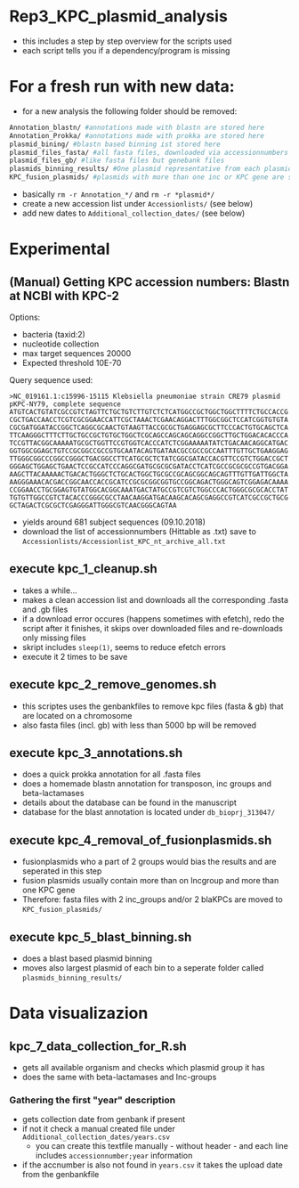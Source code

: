 # Rep3_KPC_plasmid_analysis

* this includes a step by step overview for the scripts used
* each script tells you if a dependency/program is missing

# For a fresh run with new data:
* for a new analysis the following folder should be removed:
```bash
Annotation_blastn/ #annotations made with blastn are stored here
Annotation_Prokka/ #annotations made with prokka are stored here
plasmid_bining/ #blastn based binning ist stored here
plasmid_files_fasta/ #all fasta files, downloaded via accessionnumbers are stored here
plasmid_files_gb/ #like fasta files but genebank files
plasmids_binning_results/ #One plasmid representative from each plasmidgroup is stored here
KPC_fusion_plasmids/ #plasmids with more than one inc or KPC gene are stored here
```
* basically `rm -r Annotation_*/` and `rm -r *plasmid*/`
* create a new accession list under `Accessionlists/` (see below)
* add new dates to `Additional_collection_dates/` (see below)

# Experimental
## (Manual) Getting KPC accession numbers: Blastn at NCBI with KPC-2

Options:
* bacteria (taxid:2)
* nucleotide collection
* max target sequences 20000
* Expected threshold 10E-70

Query sequence used:
```
>NC_019161.1:c15996-15115 Klebsiella pneumoniae strain CRE79 plasmid pKPC-NY79, complete sequence
ATGTCACTGTATCGCCGTCTAGTTCTGCTGTCTTGTCTCTCATGGCCGCTGGCTGGCTTTTCTGCCACCG
CGCTGACCAACCTCGTCGCGGAACCATTCGCTAAACTCGAACAGGACTTTGGCGGCTCCATCGGTGTGTA
CGCGATGGATACCGGCTCAGGCGCAACTGTAAGTTACCGCGCTGAGGAGCGCTTCCCACTGTGCAGCTCA
TTCAAGGGCTTTCTTGCTGCCGCTGTGCTGGCTCGCAGCCAGCAGCAGGCCGGCTTGCTGGACACACCCA
TCCGTTACGGCAAAAATGCGCTGGTTCCGTGGTCACCCATCTCGGAAAAATATCTGACAACAGGCATGAC
GGTGGCGGAGCTGTCCGCGGCCGCCGTGCAATACAGTGATAACGCCGCCGCCAATTTGTTGCTGAAGGAG
TTGGGCGGCCCGGCCGGGCTGACGGCCTTCATGCGCTCTATCGGCGATACCACGTTCCGTCTGGACCGCT
GGGAGCTGGAGCTGAACTCCGCCATCCCAGGCGATGCGCGCGATACCTCATCGCCGCGCGCCGTGACGGA
AAGCTTACAAAAACTGACACTGGGCTCTGCACTGGCTGCGCCGCAGCGGCAGCAGTTTGTTGATTGGCTA
AAGGGAAACACGACCGGCAACCACCGCATCCGCGCGGCGGTGCCGGCAGACTGGGCAGTCGGAGACAAAA
CCGGAACCTGCGGAGTGTATGGCACGGCAAATGACTATGCCGTCGTCTGGCCCACTGGGCGCGCACCTAT
TGTGTTGGCCGTCTACACCCGGGCGCCTAACAAGGATGACAAGCACAGCGAGGCCGTCATCGCCGCTGCG
GCTAGACTCGCGCTCGAGGGATTGGGCGTCAACGGGCAGTAA
```

* yields around 681 subject sequences (09.10.2018)
* download the list of accessionnumbers (Hittable as .txt) save to `Accessionlists/Accessionlist_KPC_nt_archive_all.txt`

## execute kpc_1_cleanup.sh
* takes a while...
* makes a clean accession list and downloads all the corresponding .fasta and .gb files
* if a download error occures (happens sometimes with efetch), redo the script after it finishes, it skips over downloaded files and re-downloads only missing files
* skript includes `sleep(1)`, seems to reduce efetch errors
* execute it 2 times to be save

## execute kpc_2_remove_genomes.sh
* this scriptes uses the genbankfiles to remove kpc files (fasta & gb) that are located on a chromosome
* also fasta files (incl. gb) with less than 5000 bp will be removed

## execute kpc_3_annotations.sh
* does a quick prokka annotation for all .fasta files
* does a homemade blastn annotation for transposon, inc groups and beta-lactamases
* details about the database can be found in the manuscript
* database for the blast annotation is located under `db_bioprj_313047/`

## execute kpc_4_removal_of_fusionplasmids.sh
* fusionplasmids who a part of 2 groups would bias the results and are seperated in this step
* fusion plasmids usually contain more than on Incgroup and more than one KPC gene
* Therefore: fasta files with 2 inc_groups and/or 2 blaKPCs are moved to `KPC_fusion_plasmids/`

## execute kpc_5_blast_binning.sh
* does a blast based plasmid binning
* moves also largest plasmid of each bin to a seperate folder called `plasmids_binning_results/`

# Data visualizazion
## kpc_7_data_collection_for_R.sh
* gets all available organism and checks which plasmid group it has
* does the same with beta-lactamases and Inc-groups

### Gathering the first "year" description
* gets collection date from genbank if  present
* if not it check a manual created file under `Additional_collection_dates/years.csv`
  * you can create this textfile manually - without header - and each line includes `accessionnumber;year` information
* if the accnumber is also not found in `years.csv` it takes the upload date from the genbankfile

